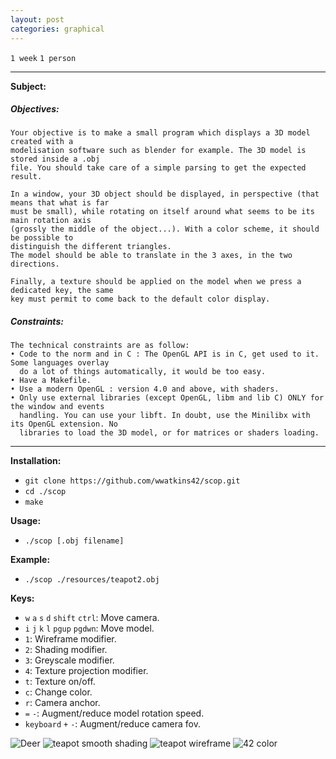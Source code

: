 ```yaml
---
layout: post
categories: graphical
---
```


`1 week`
`1 person`

---
__Subject:__
##### Objectives:
```
Your objective is to make a small program which displays a 3D model created with a
modelisation software such as blender for example. The 3D model is stored inside a .obj
file. You should take care of a simple parsing to get the expected result.

In a window, your 3D object should be displayed, in perspective (that means that what is far
must be small), while rotating on itself around what seems to be its main rotation axis
(grossly the middle of the object...). With a color scheme, it should be possible to
distinguish the different triangles.
The model should be able to translate in the 3 axes, in the two directions.

Finally, a texture should be applied on the model when we press a dedicated key, the same
key must permit to come back to the default color display.
```
##### Constraints:
```
The technical constraints are as follow:
• Code to the norm and in C : The OpenGL API is in C, get used to it. Some languages overlay
  do a lot of things automatically, it would be too easy.
• Have a Makefile.
• Use a modern OpenGL : version 4.0 and above, with shaders.
• Only use external libraries (except OpenGL, libm and lib C) ONLY for the window and events
  handling. You can use your libft. In doubt, use the Minilibx with its OpenGL extension. No
  libraries to load the 3D model, or for matrices or shaders loading.
```
---
__Installation:__

* `git clone https://github.com/wwatkins42/scop.git`
* `cd ./scop`
* `make`

__Usage:__
* `./scop [.obj filename]`

__Example:__
* `./scop ./resources/teapot2.obj`

__Keys:__

* `w` `a` `s` `d` `shift` `ctrl`: Move camera.
* `i` `j` `k` `l` `pgup` `pgdwn`: Move model.
* `1`: Wireframe modifier.
* `2`: Shading modifier.
* `3`: Greyscale modifier.
* `4`: Texture projection modifier.
* `t`: Texture on/off.
* `c`: Change color.
* `r`: Camera anchor.
* `=` `-`: Augment/reduce model rotation speed.
* `keyboard` `+` `-`: Augment/reduce camera fov.

![Deer](https://raw.githubusercontent.com/wwatkins42/scop/master/resources/screenshots/Screen%20Shot%202016-12-12%20at%202.10.50%20PM.png)
![teapot smooth shading](https://raw.githubusercontent.com/wwatkins42/scop/b4b4cb1d5025bd91d24212574aec1c8c263d9420/resources/screenshots/Screen%20Shot%202016-12-12%20at%2010.34.57%20AM.png)
![teapot wireframe](https://raw.githubusercontent.com/wwatkins42/scop/b4b4cb1d5025bd91d24212574aec1c8c263d9420/resources/screenshots/Screen%20Shot%202016-12-12%20at%2010.35.35%20AM.png)
![42 color](https://raw.githubusercontent.com/wwatkins42/scop/b4b4cb1d5025bd91d24212574aec1c8c263d9420/resources/screenshots/Screen%20Shot%202016-12-12%20at%2010.36.13%20AM.png)
